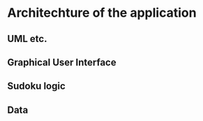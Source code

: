 

# Architechture of the application

## UML etc.



## Graphical User Interface


## Sudoku logic

## Data